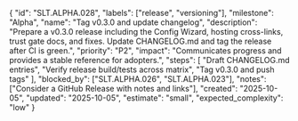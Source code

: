 {
  "id": "SLT.ALPHA.028",
  "labels": ["release", "versioning"],
  "milestone": "Alpha",
  "name": "Tag v0.3.0 and update changelog",
  "description": "Prepare a v0.3.0 release including the Config Wizard, hosting cross-links, trust gate docs, and fixes. Update CHANGELOG.md and tag the release after CI is green.",
  "priority": "P2",
  "impact": "Communicates progress and provides a stable reference for adopters.",
  "steps": [
    "Draft CHANGELOG.md entries",
    "Verify release build/tests across matrix",
    "Tag v0.3.0 and push tags"
  ],
  "blocked_by": ["SLT.ALPHA.026", "SLT.ALPHA.023"],
  "notes": ["Consider a GitHub Release with notes and links"],
  "created": "2025-10-05",
  "updated": "2025-10-05",
  "estimate": "small",
  "expected_complexity": "low"
}

